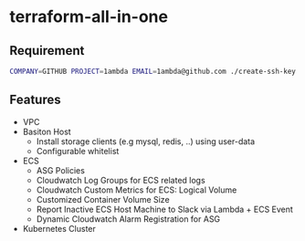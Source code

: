 # terraform-all-in-one

## Requirement

```bash
COMPANY=GITHUB PROJECT=1ambda EMAIL=1ambda@github.com ./create-ssh-key.sh
```

## Features

- VPC
- Basiton Host
    * Install storage clients (e.g mysql, redis, ..) using user-data
    * Configurable whitelist
- ECS
    * ASG Policies
    * Cloudwatch Log Groups for ECS related logs
    * Cloudwatch Custom Metrics for ECS: Logical Volume
    * Customized Container Volume Size
    * Report Inactive ECS Host Machine to Slack via Lambda + ECS Event
    * Dynamic Cloudwatch Alarm Registration for ASG
- Kubernetes Cluster



